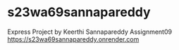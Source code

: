 # s23wa69sannapareddy
Express Project by Keerthi Sannapareddy
Assignment09
https://s23wa69sannapareddy.onrender.com
